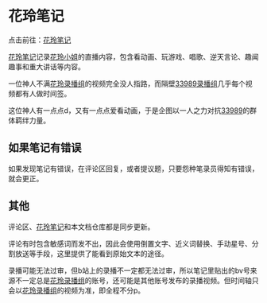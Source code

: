 # 花玲笔记

点击前往：[花玲笔记](https://karin.surge.sh/)

[花玲笔记](https://karin.surge.sh/)记录[花玲小姐](https://zh.moegirl.org.cn/花玲(虚拟UP主))的直播内容，包含看动画、玩游戏、唱歌、逆天言论、趣闻趣事和重大讲话等内容。

一位神人不满[花玲录播组](https://space.bilibili.com/3546725853693968)的视频完全没人指路，而隔壁[33989录播组](https://space.bilibili.com/281341996)几乎每个视频都有人做时间签。

这位神人有一点点d，又有一点点爱看动画，于是企图以一人之力对抗[33989](https://space.bilibili.com/281341996)的群体羁绊力量。

## 如果笔记有错误

如果发现笔记有错误，在评论区回复，或者提议题，只要怨种笔录员得知有错误，就会更正。

## 其他

评论区、[花玲笔记](https://karin.surge.sh/)和本文档仓库都是同步更新。

评论有时包含敏感词而发不出，因此会使用倒置文字、近义词替换、手动星号、分割放送等手段，这里提供了能看到原始文本的途径。

录播可能无法过审，但b站上的录播不一定都无法过审，所以笔记里贴出的bv号来源不一定总是[花玲录播组](https://space.bilibili.com/3546725853693968)的账号，还可能是其他账号发布的录播视频。但时间轴只会以[花玲录播组](https://space.bilibili.com/3546725853693968)的视频为准，即全程不分p。



